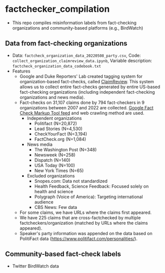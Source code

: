 # factchecker_compilation

- This repo compiles misinformation labels from fact-checking organizations and community-based platforms (e.g., BirdWatch)

## Data from fact-checking organizations
  - Data: `factcheck_organization_data_20220508_party.csv`, Code: `collect_organization_claimreview_data.ipynb`, Variable description: `factcheck_organization_data_codebook.txt`
  - Features
    - Google and Duke Reporters' Lab created tagging system for organization-based fact-checks, called [ClaimReview](https://www.claimreviewproject.com/). This system allows us to collect entire fact-checks generated by entire US-based fact-checking organizations (including independent fact-checking organizations and news media).
    - Fact-checks on 31,107 claims done by 794 fact-checkers in 9 organizations between 2007 and 2022 are collected. [Google Fact Check Markup Tool feed](https://datacommons.org/factcheck) and web crawling method are used.
      - Independent organizations
        - Politifact (N=20,872)
        - Lead Stories (N=4,530)
        - CheckYourFact (N=3,194)
        - FactCheck.org (N=1,084)
      - News media
        - The Washington Post (N=348)
        - Newsweek (N=258)
        - Dispatch (N=140)
        - USA Today (N=100)
        - New York Times (N=65) 
      - Excluded organizations
        - Snopes.com: Data not standardized
        - Health Feedback, Science Feedback: Focused solely on health and science
        - Polygraph (Voice of America): Targeting international audience
        - CBS News: Few data
    - For some claims, we have URLs where the claims first appeared.
    - We have 225 claims that are cross-factchecked by multiple factcheckers/organization (matched by URLs where the claims appeared).
    - Speaker's party information was appended on the data based on PolitiFact data (https://www.politifact.com/personalities/).

## Community-based fact-check labels
  - Twitter BirdWatch data
